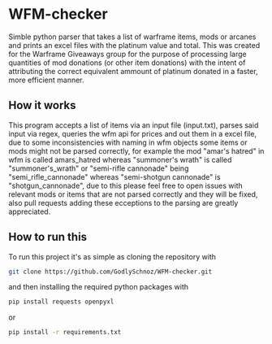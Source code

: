 # WFM-checker

Simble python parser that takes a list of warframe items, mods or arcanes and prints an excel files with the platinum value and total.
This was created for the Warframe Giveaways group for the purpose of processing large quantities of mod donations (or other item donations) with the intent of attributing the correct equivalent ammount of platinum donated in a faster, more efficient manner.

## How it works

This program accepts a list of items via an input file (input.txt), parses said input via regex, queries the wfm api for prices and out them in a excel file, due to some inconsistencies with naming in wfm objects some items or mods might not be parsed correctly, for example the mod "amar's hatred" in wfm is called amars_hatred whereas "summoner's wrath" is called "summoner's_wrath" or "semi-rifle cannonade" being "semi_rifle_cannonade" whereas "semi-shotgun cannonade" is "shotgun_cannonade", due to this please feel free to open issues with relevant mods or items that are not parsed correctly and they will be fixed, also pull requests adding these ecceptions to the parsing are greatly appreciated.

## How to run this

To run this project it's as simple as cloning the repository with

```bash
git clone https://github.com/GodlySchnoz/WFM-checker.git
```

and then installing the required python packages with 
```bash
pip install requests openpyxl
```
or
```bash
pip install -r requirements.txt
```
